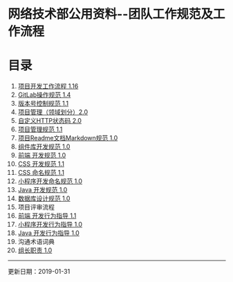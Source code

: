 # 网络技术部公用资料--团队工作规范及工作流程

# 目录
1. [项目开发工作流程 1.16](http://git.allhome.com.cn/NetWorksDatas/Public/standard/blob/master/%E9%A1%B9%E7%9B%AE%E5%BC%80%E5%8F%91%E5%B7%A5%E4%BD%9C%E6%B5%81%E7%A8%8B%201.16.pdf)
2. [GitLab操作规范 1.4](https://git.allhome.com.cn/NetWorksDatas/Public/standard/blob/master/%E5%8D%83%E5%AE%B6%E7%BD%91%E7%BB%9CGitlab%E6%93%8D%E4%BD%9C%E8%A7%84%E8%8C%83%E5%92%8C%E5%B7%A5%E4%BD%9C%E6%B5%81.md)
3. [版本号控制规范 1.1](http://git.allhome.com.cn/NetWorksDatas/Public/standard/blob/master/%E7%89%88%E6%9C%AC%E5%8F%B7%E6%8E%A7%E5%88%B6%E8%A7%84%E8%8C%83%201.1.md)
4. [项目管理（领域划分）2.0](https://git.allhome.com.cn/NetWorksDatas/Public/standard/blob/master/%E9%A1%B9%E7%9B%AE%E7%AE%A1%E7%90%862.0.md)
5. [自定义HTTP状态码 2.0](https://git.allhome.com.cn/NetWorksDatas/Public/standard/blob/master/%E8%87%AA%E5%AE%9A%E4%B9%89HTTP%E7%8A%B6%E6%80%81%E7%A0%812.0.md)
6. [项目管理规范 1.1](http://git.allhome.com.cn/NetWorksDatas/Public/standard/blob/master/%E9%A1%B9%E7%9B%AE%E7%AE%A1%E7%90%86%E8%A7%84%E8%8C%83%201.1.md)
7. [项目Readme文档Markdown规范 1.0](http://git.allhome.com.cn/NetWorksDatas/Public/standard/blob/master/Readme%E6%96%87%E6%A1%A3Markdown%E8%A7%84%E8%8C%83%201.0.md)
8. [组件库开发规范 1.0](http://git.allhome.com.cn/NetWorksDatas/Public/standard/blob/master/%E7%BB%84%E4%BB%B6%E5%BA%93%E5%BC%80%E5%8F%91%E8%A7%84%E8%8C%83%201.0.md)
9. [前端 开发规范 1.0](http://git.allhome.com.cn/NetWorksDatas/Public/standard/blob/master/%E5%89%8D%E7%AB%AF%20%E5%BC%80%E5%8F%91%E8%A7%84%E8%8C%83%201.0.md)
10. [CSS 开发规范 1.1](http://git.allhome.com.cn/NetWorksDatas/Public/standard/blob/master/css%E5%BC%80%E5%8F%91%E8%A7%84%E8%8C%83%201.1.md)
11. [CSS 命名规范 1.1](http://git.allhome.com.cn/NetWorksDatas/Public/standard/blob/master/css%E5%91%BD%E5%90%8D%E8%A7%84%E8%8C%83%201.1.md)
12. [小程序开发命名规范 1.0](http://git.allhome.com.cn/NetWorksDatas/Public/standard/blob/master/%E5%B0%8F%E7%A8%8B%E5%BA%8F%E5%BC%80%E5%8F%91%E5%91%BD%E5%90%8D%E8%A7%84%E8%8C%83%201.0.md)
13. [Java 开发规范 1.0](http://git.allhome.com.cn/NetWorksDatas/Public/standard/blob/master/Java%20%E5%BC%80%E5%8F%91%E8%A7%84%E8%8C%83%201.0.md)
14. [数据库设计规范 1.0](http://git.allhome.com.cn/NetWorksDatas/Public/standard/blob/master/%E6%95%B0%E6%8D%AE%E5%BA%93%E8%A7%84%E8%8C%83%201.0.md)
15. 项目评审流程
16. [前端 开发行为指导 1.1](http://git.allhome.com.cn/NetWorksDatas/Public/standard/blob/master/%E5%89%8D%E7%AB%AF%20%E5%BC%80%E5%8F%91%E8%A1%8C%E4%B8%BA%E6%8C%87%E5%AF%BC%201.1.md)
17. [小程序开发行为指导 1.0](http://git.allhome.com.cn/NetWorksDatas/Public/standard/blob/master/%E5%B0%8F%E7%A8%8B%E5%BA%8F%E5%BC%80%E5%8F%91%E8%A1%8C%E4%B8%BA%E6%8C%87%E5%AF%BC%201.0.md)
18. [Java 开发行为指导 1.0](http://git.allhome.com.cn/NetWorksDatas/Public/standard/blob/master/Java%20%E5%BC%80%E5%8F%91%E8%A1%8C%E4%B8%BA%E6%8C%87%E5%AF%BC%201.0.md)
19. 沟通术语词典
20. [组长职责 1.0](http://git.allhome.com.cn/NetWorksDatas/Public/standard/blob/master/%E7%BB%84%E9%95%BF%E8%81%8C%E8%B4%A3%201.0.md)

---

更新日期：2019-01-31
